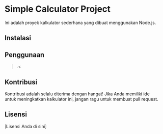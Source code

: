 # Simple Calculator Project

Ini adalah proyek kalkulator sederhana yang dibuat menggunakan Node.js.

## Instalasi



## Penggunaan

>.<

## Kontribusi

Kontribusi adalah selalu diterima dengan hangat! Jika Anda memiliki ide untuk meningkatkan kalkulator ini, jangan ragu untuk membuat pull request.

## Lisensi

[Lisensi Anda di sini]
